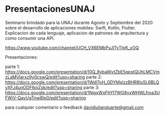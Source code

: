 # PresentacionesUNAJ

Seminario brindado para la UNAJ durante Agosto y Septiembre del 2020 sobre el desarrollo de aplicaciones mobiles: Swift, Kotlin, Flutter. 
Explicacion de cada lenguaje, aplicacion de patrones de arquitectura y como consumir una API. 

https://www.youtube.com/channel/UCH_VX6EMbPvJlTyTIpK_yOQ

Presentaciones: 


parte 1: https://docs.google.com/presentation/d/10Q_8vbaWvtZbE5qpstQUhLMCVmzLaMVlarxz9y0cswQ/edit?usp=sharing
parte 2: https://docs.google.com/presentation/d/1Wdl7oH_GDYMsIzzBHR8Iu5L6BLQvXFJ4unODF6ojZsk/edit?usp=sharing
parte 3: https://docs.google.com/presentation/d/1NjpxWxFhYf7WG8yxWHWLfroa3UFWiV-QavUgTnw8Ip0/edit?usp=sharing

para cualquier comentario o feedback davidjulianduarte@gmail.com
